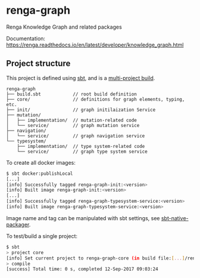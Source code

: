 # renga-graph
Renga Knowledge Graph and related packages

Documentation: https://renga.readthedocs.io/en/latest/developer/knowledge_graph.html

## Project structure
This project is defined using [sbt](http://www.scala-sbt.org/),
and is a [multi-project build](http://www.scala-sbt.org/0.13/docs/Multi-Project.html).

```
renga-graph
├── build.sbt            // root build definition
├── core/                // definitions for graph elements, typing, etc.
├── init/                // graph initilaization Service
├── mutation/
│   ├── implementation/  // mutation-related code
│   └── service/         // graph mutation service
├── navigation/
│   └── service/         // graph navigation service
└── typesystem/
    ├── implementation/  // type system-related code
    └── service/         // graph type system service
```

To create all docker images:
```bash
$ sbt docker:publishLocal
[...]
[info] Successfully tagged renga-graph-init:<version>
[info] Built image renga-graph-init:<version>
[...]
[info] Successfully tagged renga-graph-typesystem-service:<version>
[info] Built image renga-graph-typesystem-service:<version>
```

Image name and tag can be manipulated with sbt settings, see
[sbt-native-packager](https://sbt-native-packager.readthedocs.io/en/v1.2.2/formats/docker.html).

To test/build a single project:
```bash
$ sbt
> project core
[info] Set current project to renga-graph-core (in build file:[...]/renga-graph/)
> compile
[success] Total time: 0 s, completed 12-Sep-2017 09:03:24
```
